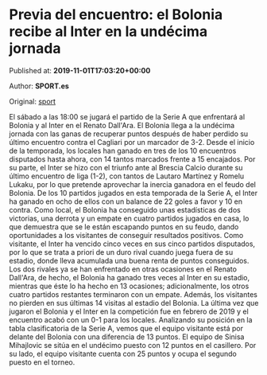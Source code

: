 
# Previa del encuentro: el Bolonia recibe al Inter en la undécima jornada

Published at: **2019-11-01T17:03:20+00:00**

Author: **SPORT.es**

Original: [sport](https://www.sport.es/es/noticias/calcio/previa-del-encuentro-el-bolonia-recibe-al-inter-en-la-undecima-jornada-7710618)

El sábado a las 18:00 se jugará el partido de la Serie A que enfrentará al Bolonia y al Inter en el Renato Dall'Ara.
El Bolonia llega a la undécima jornada con las ganas de recuperar puntos después de haber perdido su último encuentro contra el Cagliari por un marcador de 3-2. Desde el inicio de la temporada, los locales han ganado en tres de los 10 encuentros disputados hasta ahora, con 14 tantos marcados frente a 15 encajados.
Por su parte, el Inter se hizo con el triunfo ante al Brescia Calcio durante su último encuentro de liga (1-2), con tantos de Lautaro Martínez y Romelu Lukaku, por lo que pretende aprovechar la inercia ganadora en el feudo del Bolonia. De los 10 partidos jugados en esta temporada de la Serie A, el Inter ha ganado en ocho de ellos con un balance de 22 goles a favor y 10 en contra.
Como local, el Bolonia ha conseguido unas estadísticas de dos victorias, una derrota y un empate en cuatro partidos jugados en casa, lo que demuestra que se le están escapando puntos en su feudo, dando oportunidades a los visitantes de conseguir resultados positivos. Como visitante, el Inter ha vencido cinco veces en sus cinco partidos disputados, por lo que se trata a priori de un duro rival cuando juega fuera de su estadio, donde lleva acumulada una buena renta de puntos conseguidos.
Los dos rivales ya se han enfrentado en otras ocasiones en el Renato Dall'Ara, de hecho, el Bolonia ha ganado tres veces al Inter en su estadio, mientras que éste lo ha hecho en 13 ocasiones; adicionalmente, los otros cuatro partidos restantes terminaron con un empate. Además, los visitantes no pierden en sus últimas 14 visitas al estadio del Bolonia. La última vez que jugaron el Bolonia y el Inter en la competición fue en febrero de 2019 y el encuentro acabó con un 0-1 para los locales.
Analizando su posición en la tabla clasificatoria de la Serie A, vemos que el equipo visitante está por delante del Bolonia con una diferencia de 13 puntos. El equipo de Sinisa Mihajlovic se sitúa en el undécimo puesto con 12 puntos en el casillero. Por su lado, el equipo visitante cuenta con 25 puntos y ocupa el segundo puesto en el torneo.
